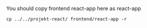 You should copy frontend react-app here as react-app

```cp ../../projekt-react/ frontend/react-app -r ```
